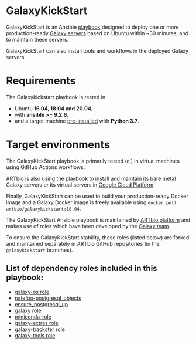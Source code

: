 # GalaxyKickStart

GalaxyKickStart is an Ansible [playbook](https://github.com/ARTbio/GalaxyKickStart)
designed to deploy one or more production-ready [Galaxy servers](https://usegalaxy.org/)
based on Ubuntu within ~30 minutes, and to maintain these servers.

GalaxyKickStart can also install tools and workflows in the deployed Galaxy servers.


# Requirements
The Galaxykickstart playbook is tested in

- Ubuntu **16.04, 18.04 and 20.04**,
- with **ansible >= 9.2.6**,
- and a target machine [pre-installed](https://phoenixnap.com/kb/how-to-install-python-3-ubuntu)
with **Python 3.7**.


# Target environments
The GalaxyKickStart playbook is primarily tested (ci) in virtual machines using GitHub
Actions workflows.

ARTbio is also using the playbook to install and maintain its bare metal Galaxy servers or
its virtual servers in [Google Cloud Platform](https://cloud.google.com/).

Finally, GalaxyKickStart can be used to build your production-ready Docker image and
a Galaxy Docker image is freely available using `docker pull artbio/galaxykickstart:18.04`.

The GalaxyKickStart Ansible playbook is maintained by [ARTbio platform](http://artbio.fr)
and makes use of roles which have been developed by the [Galaxy team](https://github.com/galaxyproject/).

To ensure the GalaxyKickStart stability, these roles (listed below) are forked and maintained
separately in ARTbio GitHub repositories (in the `galaxykickstart` branches).

List of dependency roles included in this playbook:
------

- [galaxy-os role](https://github.com/ARTbio/ansible-galaxy-os)
- [natefoo-postgresql_objects](https://github.com/ARTbio/ansible-postgresql-objects)
- [ensure_postgresql_up](https://github.com/ARTbio/ensure_postgresql_up.git)
- [galaxy role](https://github.com/ARTbio/ansible-galaxy)
- [miniconda-role](https://github.com/ARTbio/ansible-miniconda-role.git)
- [galaxy-extras role](https://github.com/ARTbio/ansible-galaxy-extras)
- [galaxy-trackster role](https://github.com/galaxyproject/ansible-trackster)
- [galaxy-tools role](https://github.com/ARTbio/ansible-galaxy-tools)
